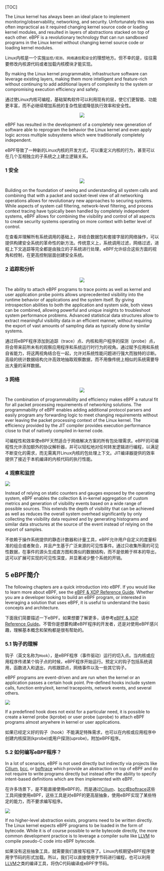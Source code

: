 [TOC]

The Linux kernel has always been an ideal place to implement monitoring/observability, networking, and security. Unfortunately this was often impractical as it required changing kernel source code or loading kernel modules, and resulted in layers of abstractions stacked on top of each other. eBPF is a revolutionary technology that can run sandboxed programs in the Linux kernel without changing kernel source code or loading kernel modules.

Linux内核是一个实施`监控/观测`、`网络通信`和`安全`的理想地方。但不幸的是，往往需要修改内核源代码或者加载内核模块才能实现。

By making the Linux kernel programmable, infrastructure software can leverage existing layers, making them more intelligent and feature-rich without continuing to add additional layers of complexity to the system or compromising execution efficiency and safety.

通过使Linux内核可编程，基础架构软件可以利用现有的层，使它们更智能、功能更丰富，而不必继续增加系统的复杂性层或降低执行效率和安全性。

<div align=center>
<img src="https://raw.githubusercontent.com/tupelo-shen/my_test/master/doc/linux/%E6%80%A7%E8%83%BD%E4%BC%98%E5%8C%96/eBPF/images/eBPF_function_block.png">
</div>

eBPF has resulted in the development of a completely new generation of software able to reprogram the behavior the Linux kernel and even apply logic across multiple subsystems which were traditionally completely independent.

eBPF导致了一种新的Linux内核的开发方式，可以重定义内核的行为，甚至可以在几个互相独立的子系统之上建立逻辑关系。

### 1 安全

<div align=center>
<img src="https://raw.githubusercontent.com/tupelo-shen/my_test/master/doc/linux/%E6%80%A7%E8%83%BD%E4%BC%98%E5%8C%96/eBPF/images/eBPF_security_subblock.png">
</div>

Building on the foundation of seeing and understanding all system calls and combining that with a packet and socket-level view of all networking operations allows for revolutionary new approaches to securing systems. While aspects of system call filtering, network-level filtering, and process context tracing have typically been handled by completely independent systems, eBPF allows for combining the visibility and control of all aspects to create security systems operating on more context with better level of control.

在查看并理解所有系统调用的基础上，并结合数据包和套接字层的网络操作，可以提供构建安全系统的革命性的新方法。传统意义上，系统调用过滤，网络过滤，进程上下文追踪等完全都是由独立的子系统进行处理，eBPF允许综合这些方面的视角和控制，在更高控制层面创建安全系统。

### 2 追踪和分析

<div align=center>
<img src="https://raw.githubusercontent.com/tupelo-shen/my_test/master/doc/linux/%E6%80%A7%E8%83%BD%E4%BC%98%E5%8C%96/eBPF/images/eBPF_tracing_subblock.png">
</div>

The ability to attach eBPF programs to trace points as well as kernel and user application probe points allows unprecedented visibility into the runtime behavior of applications and the system itself. By giving introspection abilities to both the application and system side, both views can be combined, allowing powerful and unique insights to troubleshoot system performance problems. Advanced statistical data structures allow to extract meaningful visibility data in an efficient manner, without requiring the export of vast amounts of sampling data as typically done by similar systems.

通过将eBPF程序添加到追踪（trace）点、内核和用户程序的探测（probe）点，将会带来前所未有的观察应用程序和系统运行时行为的视角。通过赋予应用和系统自省能力，将这两视角结合在一起，允许对系统性能问题进行强大而独特的诊断。高级的统计数据结构允许高效地抽取观察数据，而不用像传统上相似的系统需要导出大量的采样数据。

### 3 网络

<div align=center>
<img src="https://raw.githubusercontent.com/tupelo-shen/my_test/master/doc/linux/%E6%80%A7%E8%83%BD%E4%BC%98%E5%8C%96/eBPF/images/eBPF_networking_subblock.png">
</div>

The combination of programmability and efficiency makes eBPF a natural fit for all packet processing requirements of networking solutions. The programmability of eBPF enables adding additional protocol parsers and easily program any forwarding logic to meet changing requirements without ever leaving the packet processing context of the Linux kernel. The efficiency provided by the JIT compiler provides execution performance close to that of natively compiled in-kernel code.


可编程性和效率使eBPF天然适合于网络解决方案的所有包处理需求。eBPF的可编程性允许添加额外的协议解析器，并可以轻松地对任何转发逻辑进行编程，以满足不断变化的需求，而无需离开Linux内核的包处理上下文。JIT编译器提供的效率提供了接近于本机编译的内核代码的执行性能。

### 4 观察和监控

<img src="https://raw.githubusercontent.com/tupelo-shen/my_test/master/doc/linux/%E6%80%A7%E8%83%BD%E4%BC%98%E5%8C%96/eBPF/images/eBPF_monitor_subblock.png">

Instead of relying on static counters and gauges exposed by the operating system, eBPF enables the collection & in-kernel aggregation of custom metrics and generation of visibility events based on a wide range of possible sources. This extends the depth of visibility that can be achieved as well as reduces the overall system overhead significantly by only collecting the visibility data required and by generating histograms and similar data structures at the source of the event instead of relying on the export of samples.

不依赖于操作系统提供的静态计数器和计量工具，eBPF允许用户自定义的度量标准的组合或者聚合，并且产生基于广泛来源的可见性事件。通过只收集所需的可见性数据，在事件的源头生成直方图和类似的数据结构，而不是依赖于样本的导出，这可以扩展可实现的可见性深度，并显著减少整个系统的开销。

## 5 eBPF简介

The following chapters are a quick introduction into eBPF. If you would like to learn more about eBPF, see the [eBPF & XDP Reference Guide](https://cilium.readthedocs.io/en/stable/bpf/). Whether you are a developer looking to build an eBPF program, or interested in leveraging a solution that uses eBPF, it is useful to understand the basic concepts and architecture.

下面我们简要描述一下eBPF。如果想要了解更多，请参考[eBPF & XDP Reference Guide](https://cilium.readthedocs.io/en/stable/bpf/)。不管你是想要构建eBPF程序的开发者，还是对使用eBPF感兴趣，理解基本概念和架构都是很有帮助的。

### 5.1 钩子的理解

钩子（英文名称为`Hook`），是eBPF程序（事件驱动）运行的切入点。当内核或应用程序传递某个钩子点的时候，eBPF程序开始运行。预定义的钩子包括系统调用，函数进入和退出，内核跟踪点，网络事件以及一些其它钩子。

eBPF programs are event-driven and are run when the kernel or an application passes a certain hook point. Pre-defined hooks include system calls, function entry/exit, kernel tracepoints, network events, and several others.

<img src="https://raw.githubusercontent.com/tupelo-shen/my_test/master/doc/linux/%E6%80%A7%E8%83%BD%E4%BC%98%E5%8C%96/eBPF/images/eBPF_introduce_hook.png">

If a predefined hook does not exist for a particular need, it is possible to create a kernel probe (kprobe) or user probe (uprobe) to attach eBPF programs almost anywhere in kernel or user applications.

如果已经定义好的钩子（hook）不能满足特殊需求，也可以在内核或应用程序中创建内核探测(kprobe)或用户探测(uprobe)，附加eBPF程序。

### 5.2 如何编写eBPF程序？

In a lot of scenarios, eBPF is not used directly but indirectly via projects like [Cilium](https://ebpf.io/projects/#cilium), [bcc](https://ebpf.io/projects/#bcc), or [bpftrace](https://ebpf.io/projects/#bpftrace) which provide an abstraction on top of eBPF and do not require to write programs directly but instead offer the ability to specify intent-based definitions which are then implemented with eBPF.

在许多场景下，是不能直接使用eBPF的，而是通过[Cilium](https://ebpf.io/projects/#cilium)、[bcc](https://ebpf.io/projects/#bcc)或[bpftrace](https://ebpf.io/projects/#bpftrace)这些工具间接使用eBPF，这些工具是对eBPF的更高层抽象，使用eBPF实现了某些特定的能力，而不要求编写程序。

<img src="https://raw.githubusercontent.com/tupelo-shen/my_test/master/doc/linux/%E6%80%A7%E8%83%BD%E4%BC%98%E5%8C%96/eBPF/images/eBPF_introduce_hook.png">

If no higher-level abstraction exists, programs need to be written directly. The Linux kernel expects eBPF programs to be loaded in the form of bytecode. While it is of course possible to write bytecode directly, the more common development practice is to leverage a compiler suite like [LLVM](https://llvm.org/) to compile pseudo-C code into eBPF bytecode.

如果没有这些抽象工具，就需要我们直接写程序了。Linux内核期望eBPF程序使用字节码的形式加载。所以，我们可以直接使用字节码进行编程，也可以利用[LLVM](https://llvm.org/)之类的编译工具，将伪C代码编译成eBPF字节码。

